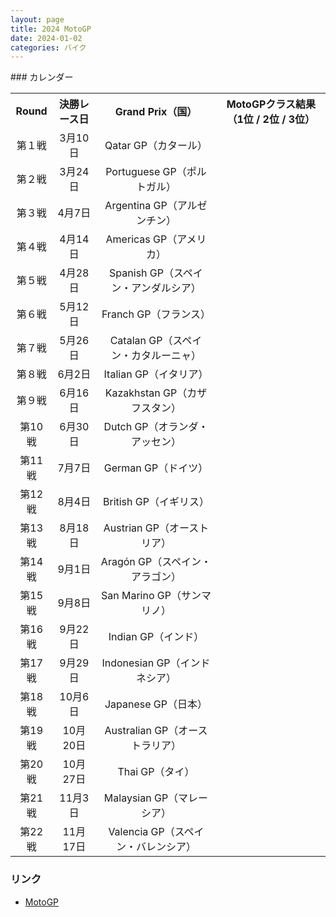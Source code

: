 ```yaml
---
layout: page
title: 2024 MotoGP
date: 2024-01-02
categories: バイク
---
```


<!--
### 主な成績
（2024年03月10日現在）

<table class="table table-bordered table-striped">
  <tr align="center">
    <th>順位</th>
    <th>Points</th>
    <th>Rider</th>
    <th>Bike / Team</th>
  </tr>
  <tr align="center">
    <td>1位</td>
    <td></td>
    <td align="left">#?? &nbsp; ?（?） ? <a href=""><i class="fa-solid fa-arrow-up-right-from-square"></i></a></td>
    <td align="left">? / ?</td>
  </tr>
  <tr align="center">
    <td>2位</td>
    <td></td>
    <td align="left">#?? &nbsp; ?（?） ? <a href=""><i class="fa-solid fa-arrow-up-right-from-square"></i></a></td>
    <td align="left">? / ?</td>
  </tr>
  <tr align="center">
    <td>3位</td>
    <td></td>
    <td align="left">#?? &nbsp; ?（?） ? <a href=""><i class="fa-solid fa-arrow-up-right-from-square"></i></a></td>
    <td align="left">? / ?</td>
  </tr>
  <tr align="center">
    <td>位</td>
    <td></td>
    <td align="left">#?? &nbsp; ?（?） ? <a href=""><i class="fa-solid fa-arrow-up-right-from-square"></i></a></td>
    <td align="left">? / ?</td>
  </tr>
</table>
-->

<div id="calendar"></div>
### カレンダー

<table class="table table-bordered table-striped">
  <tr align="center">
    <th>Round</th>
    <th>決勝レース日</th>
    <th>Grand Prix（国）</th>
    <th>MotoGPクラス結果（1位 / 2位 / 3位）</th>
  </tr>
  <tr align="center">
    <td>第１戦</td>
    <td>3月10日</td>
    <td>Qatar GP（カタール）</td>
    <td></td>
  </tr>
  <tr align="center">
    <td>第２戦</td>
    <td>3月24日</td>
    <td>Portuguese GP（ポルトガル）</td>
    <td></td>
  </tr>
  <tr align="center">
    <td>第３戦</td>
    <td>4月7日</td>
    <td>Argentina GP（アルゼンチン）</td>
    <td></td>
  </tr>
  <tr align="center">
    <td>第４戦</td>
    <td>4月14日</td>
    <td>Americas GP（アメリカ）</td>
    <td></td>
  </tr>
  <tr align="center">
    <td>第５戦</td>
    <td>4月28日</td>
    <td>Spanish GP（スペイン・アンダルシア）</td>
    <td></td>
  </tr>
  <tr align="center">
    <td>第６戦</td>
    <td>5月12日</td>
    <td>Franch GP（フランス）</td>
    <td></td>
  </tr>
  <tr align="center">
    <td>第７戦</td>
    <td>5月26日</td>
    <td>Catalan GP（スペイン・カタルーニャ）</td>
    <td></td>
  </tr>
  <tr align="center">
    <td>第８戦</td>
    <td>6月2日</td>
    <td>Italian GP（イタリア）</td>
    <td></td>
  </tr>
  <tr align="center">
    <td>第９戦</td>
    <td>6月16日</td>
    <td>Kazakhstan GP（カザフスタン）</td>
    <td></td>
  </tr>
  <tr align="center">
    <td>第10戦</td>
    <td>6月30日</td>
    <td>Dutch GP（オランダ・アッセン）</td>
    <td></td>
  </tr>
  <tr align="center">
    <td>第11戦</td>
    <td>7月7日</td>
    <td>German GP（ドイツ）</td>
    <td></td>
  </tr>
  <tr align="center">
    <td>第12戦</td>
    <td>8月4日</td>
    <td>British GP（イギリス）</td>
    <td></td>
  </tr>
  <tr align="center">
    <td>第13戦</td>
    <td>8月18日</td>
    <td>Austrian GP（オーストリア）</td>
    <td></td>
  </tr>
  <tr align="center">
    <td>第14戦</td>
    <td>9月1日</td>
    <td>Aragón GP（スペイン・アラゴン）</td>
    <td></td>
  </tr>
  <tr align="center">
    <td>第15戦</td>
    <td>9月8日</td>
    <td>San Marino GP（サンマリノ）</td>
    <td></td>
  </tr>
  <tr align="center">
    <td>第16戦</td>
    <td>9月22日</td>
    <td>Indian GP（インド）</td>
    <td></td>
  </tr>
  <tr align="center">
    <td>第17戦</td>
    <td>9月29日</td>
    <td>Indonesian GP（インドネシア）</td>
    <td></td>
  </tr>
  <tr align="center">
    <td>第18戦</td>
    <td>10月6日</td>
    <td>Japanese GP（日本）</td>
    <td></td>
  </tr>
  <tr align="center">
    <td>第19戦</td>
    <td>10月20日</td>
    <td>Australian GP（オーストラリア）</td>
    <td></td>
  </tr>
  <tr align="center">
    <td>第20戦</td>
    <td>10月27日</td>
    <td>Thai GP（タイ）</td>
    <td></td>
  </tr>
  <tr align="center">
    <td>第21戦</td>
    <td>11月3日</td>
    <td>Malaysian GP（マレーシア）</td>
    <td></td>
  </tr>
  <tr align="center">
    <td>第22戦</td>
    <td>11月17日</td>
    <td>Valencia GP（スペイン・バレンシア）</td>
    <td></td>
  </tr>
</table>

### リンク

- [MotoGP](https://www.motogp.com)

